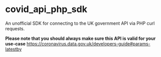# covid_api_php_sdk
An unofficial SDK for connecting to the UK government API via PHP curl requests.

**Please note that you should always make sure this API is valid for your use-case**
https://coronavirus.data.gov.uk/developers-guide#params-latestby
